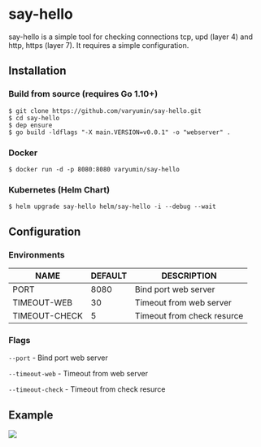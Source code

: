 # say-hello
say-hello is a simple tool for checking connections tcp, upd (layer 4) and http, https (layer 7). It requires a simple configuration.
## Installation
### Build from source (requires Go 1.10+)
```
$ git clone https://github.com/varyumin/say-hello.git
$ cd say-hello
$ dep ensure
$ go build -ldflags "-X main.VERSION=v0.0.1" -o "webserver" .
```
### Docker
```
$ docker run -d -p 8080:8080 varyumin/say-hello
```
### Kubernetes (Helm Chart)
```
$ helm upgrade say-hello helm/say-hello -i --debug --wait
```
## Configuration
### Environments
| NAME  | DEFAULT  | DESCRIPTION |
|---|---|---|
| PORT  | 8080  |Bind port web server|
| TIMEOUT-WEB  | 30  |Timeout from web server|
| TIMEOUT-CHECK  |  5 |Timeout from check resurce|
### Flags
`--port` - Bind port web server

`--timeout-web` - Timeout from web server

`--timeout-check` - Timeout from check resurce

## Example

![](art/screencast.gif)